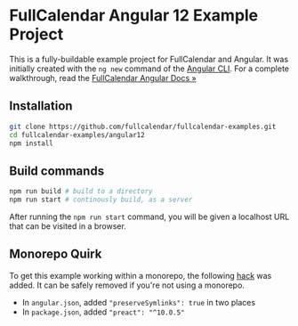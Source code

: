 
# FullCalendar Angular 12 Example Project

This is a fully-buildable example project for FullCalendar and Angular. It was initially created with the `ng new` command of the [Angular CLI](https://angular.io/cli). For a complete walkthrough, read the [FullCalendar Angular Docs &raquo;](https://fullcalendar.io/docs/angular)

## Installation

```bash
git clone https://github.com/fullcalendar/fullcalendar-examples.git
cd fullcalendar-examples/angular12
npm install
```

## Build commands

```bash
npm run build # build to a directory
npm run start # continously build, as a server
```

After running the `npm run start` command, you will be given a localhost URL that can be visited in a browser.

## Monorepo Quirk

To get this example working within a monorepo, the following [hack](https://stackoverflow.com/a/54647323/96342) was added. It can be safely removed if you're not using a monorepo.

- In `angular.json`, added `"preserveSymlinks": true` in two places
- In `package.json`, added `"preact": "^10.0.5"`
